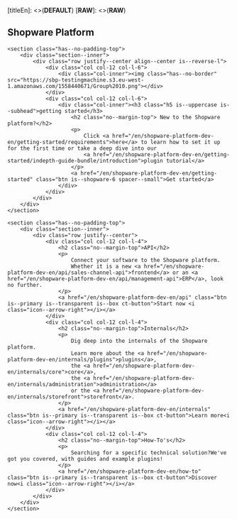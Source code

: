 [titleEn]: <>(__DEFAULT__)
[__RAW__]: <>(__RAW__)

<style type="text/css">
    .is--xl, .category--articles, .category--details, .category--title {
        display: none;
    }
    
    .wiki--content {
        margin: 0;
        padding: 2rem;
    }
    
    .wiki-content--category {
         max-width: 100%;
     }
     
    .platform-main-content .is--subhead {
        font-size: 12px;
        letter-spacing: 2px;
        font-weight: 300;
        margin-bottom: 5px;
    }
    
    .platform-main-content .ct-button {
        margin-top: 10px;
    }
    
    .platform-main-content .has--no-border {
        border: 0 none;
    }
    
    .platform-main-content .has--no-border:hover {
        border: 0 none;
    }
</style>

<div class="platform-main-content">
    <section class="has--no-padding-bottom has--no-padding-top">
        <div class="section--inner">
            <div class="row justify--center">
                <div class="col col-12 is--text-centered">
                    <div class="col-inner"><h1>Shopware Platform</h1></div>
                </div>
            </div>
        </div>
    </section>
    
    <section class="has--no-padding-top">
        <div class="section--inner">
            <div class="row justify--center align--center is--reverse-l">
                <div class="col col-12 col-l-6">
                    <div class="col-inner"><img class="has--no-border" src="https://sbp-testingmachine.s3.eu-west-1.amazonaws.com/1558440671/Group%2010.png"></div>
                </div>
                <div class="col col-12 col-l-6">
                    <div class="col-inner"><h3 class="h5 is--uppercase is--subhead">getting started</h3>
                        <h2 class="no--margin-top"> New to the Shopware platform?</h2>
                        <p>
                            Click <a href="/en/shopware-platform-dev-en/getting-started/requirements">here</a> to learn how to set it up for the first time or take a deep dive into our
                            <a href="/en/shopware-platform-dev-en/getting-started/indepth-guide-bundle/introduction">plugin tutorial</a>
                        </p>
                        <a href="/en/shopware-platform-dev-en/getting-started" class="btn is--shopware-6 spacer--small">Get started</a>
                    </div>
                </div>
            </div>
        </div>
    </section>
    
    <section class="has--no-padding-top">
        <div class="section--inner">
            <div class="row justify--center">
                <div class="col col-12 col-l-4">
                    <h2 class="no--margin-top">API</h2>
                    <p>
                        Connect your software to the Shopware platform.
                        Whether it is a new <a href="/en/shopware-platform-dev-en/api/sales-channel-api">frontend</a> or an <a href="/en/shopware-platform-dev-en/api/management-api">ERP</a>, look no further.
                    </p>
                    <a href="/en/shopware-platform-dev-en/api" class="btn is--primary is--transparent is--box ct-button">Start now <i class="icon--arrow-right"></i></a>
                </div>
                <div class="col col-12 col-l-4">
                    <h2 class="no--margin-top">Internals</h2>
                    <p>
                        Dig deep into the internals of the Shopware platform.
                        Learn more about the <a href="/en/shopware-platform-dev-en/internals/plugins">plugins</a>,
                        the <a href="/en/shopware-platform-dev-en/internals/core">core</a>,
                        the <a href="/en/shopware-platform-dev-en/internals/administration">administration</a>
                        or the <a href="/en/shopware-platform-dev-en/internals/storefront">storefront</a>.
                    </p>
                    <a href="/en/shopware-platform-dev-en/internals" class="btn is--primary is--transparent is--box ct-button">Learn more<i class="icon--arrow-right"></i></a>
                </div>
                <div class="col col-12 col-l-4">
                    <h2 class="no--margin-top">How-To's</h2>
                    <p>
                        Searching for a specific technical solution?We've got you covered, with guides and example plugins!
                    </p>
                    <a href="/en/shopware-platform-dev-en/how-to" class="btn is--primary is--transparent is--box ct-button">Discover now<i class="icon--arrow-right"></i></a>
                </div>
            </div>
        </div>
    </section>
</div>
